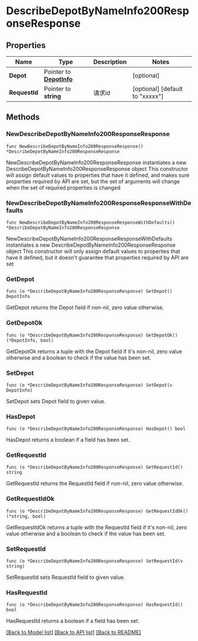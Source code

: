 # DescribeDepotByNameInfo200ResponseResponse

## Properties

Name | Type | Description | Notes
------------ | ------------- | ------------- | -------------
**Depot** | Pointer to [**DepotInfo**](DepotInfo.md) |  | [optional] 
**RequestId** | Pointer to **string** | 请求id | [optional] [default to "xxxxx"]

## Methods

### NewDescribeDepotByNameInfo200ResponseResponse

`func NewDescribeDepotByNameInfo200ResponseResponse() *DescribeDepotByNameInfo200ResponseResponse`

NewDescribeDepotByNameInfo200ResponseResponse instantiates a new DescribeDepotByNameInfo200ResponseResponse object
This constructor will assign default values to properties that have it defined,
and makes sure properties required by API are set, but the set of arguments
will change when the set of required properties is changed

### NewDescribeDepotByNameInfo200ResponseResponseWithDefaults

`func NewDescribeDepotByNameInfo200ResponseResponseWithDefaults() *DescribeDepotByNameInfo200ResponseResponse`

NewDescribeDepotByNameInfo200ResponseResponseWithDefaults instantiates a new DescribeDepotByNameInfo200ResponseResponse object
This constructor will only assign default values to properties that have it defined,
but it doesn't guarantee that properties required by API are set

### GetDepot

`func (o *DescribeDepotByNameInfo200ResponseResponse) GetDepot() DepotInfo`

GetDepot returns the Depot field if non-nil, zero value otherwise.

### GetDepotOk

`func (o *DescribeDepotByNameInfo200ResponseResponse) GetDepotOk() (*DepotInfo, bool)`

GetDepotOk returns a tuple with the Depot field if it's non-nil, zero value otherwise
and a boolean to check if the value has been set.

### SetDepot

`func (o *DescribeDepotByNameInfo200ResponseResponse) SetDepot(v DepotInfo)`

SetDepot sets Depot field to given value.

### HasDepot

`func (o *DescribeDepotByNameInfo200ResponseResponse) HasDepot() bool`

HasDepot returns a boolean if a field has been set.

### GetRequestId

`func (o *DescribeDepotByNameInfo200ResponseResponse) GetRequestId() string`

GetRequestId returns the RequestId field if non-nil, zero value otherwise.

### GetRequestIdOk

`func (o *DescribeDepotByNameInfo200ResponseResponse) GetRequestIdOk() (*string, bool)`

GetRequestIdOk returns a tuple with the RequestId field if it's non-nil, zero value otherwise
and a boolean to check if the value has been set.

### SetRequestId

`func (o *DescribeDepotByNameInfo200ResponseResponse) SetRequestId(v string)`

SetRequestId sets RequestId field to given value.

### HasRequestId

`func (o *DescribeDepotByNameInfo200ResponseResponse) HasRequestId() bool`

HasRequestId returns a boolean if a field has been set.


[[Back to Model list]](../README.md#documentation-for-models) [[Back to API list]](../README.md#documentation-for-api-endpoints) [[Back to README]](../README.md)


